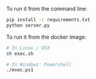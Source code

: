 To run it from the command line:

```bash
pip install -r requirements.txt 
python server.py
```

To run it from the docker image:

```bash
# In Linux / OSX
sh exec.sh

# In Windows' Powershell
./exec.ps1
```